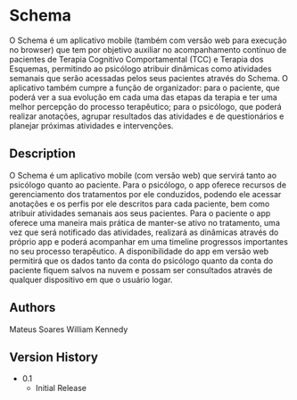 # Schema

O Schema é um aplicativo mobile (também com versão web para execução no browser) que tem por objetivo auxiliar no acompanhamento contínuo de pacientes de Terapia Cognitivo Comportamental (TCC) e Terapia dos Esquemas, permitindo ao psicólogo atribuir dinâmicas como atividades semanais que serão acessadas pelos seus pacientes através do Schema. O aplicativo também cumpre a função de organizador: para o paciente, que poderá ver a sua evolução em cada uma das etapas da terapia e ter uma melhor percepção do processo terapêutico; para o psicólogo, que poderá realizar anotações, agrupar resultados das atividades e de questionários e planejar próximas atividades e intervenções.

## Description

O Schema é um aplicativo mobile (com versão web) que servirá tanto ao psicólogo quanto ao paciente. Para o psicólogo, o app oferece recursos de gerenciamento dos tratamentos por ele conduzidos, podendo ele acessar anotações e os perfis por ele descritos para cada paciente, bem como atribuir atividades semanais aos seus pacientes. Para o paciente o app oferece uma maneira mais prática de manter-se ativo no tratamento, uma vez que será notificado das atividades, realizará as dinâmicas através do próprio app e poderá acompanhar em uma timeline progressos importantes no seu processo terapêutico. A disponibilidade do app em versão web permitirá que os dados tanto da conta do psicólogo quanto da conta do paciente fiquem salvos na nuvem e possam ser consultados através de qualquer dispositivo em que o usuário logar.


## Authors

Mateus Soares
William Kennedy

## Version History

* 0.1
    * Initial Release

